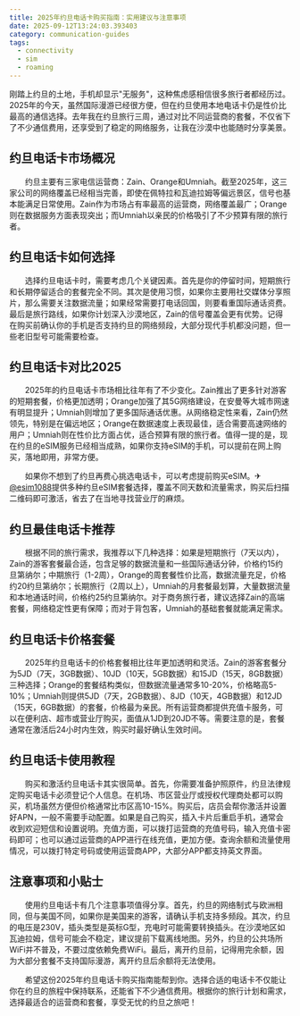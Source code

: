 ```yaml
---
title: 2025年约旦电话卡购买指南：实用建议与注意事项
date: 2025-09-12T13:24:03.393403
category: communication-guides
tags:
  - connectivity
  - sim
  - roaming
---
```


刚踏上约旦的土地，手机却显示"无服务"，这种焦虑感相信很多旅行者都经历过。2025年的今天，虽然国际漫游已经很方便，但在约旦使用本地电话卡仍是性价比最高的通信选择。去年我在约旦旅行三周，通过对比不同运营商的套餐，不仅省下了不少通信费用，还享受到了稳定的网络服务，让我在沙漠中也能随时分享美景。

## 约旦电话卡市场概况

　　约旦主要有三家电信运营商：Zain、Orange和Umniah。截至2025年，这三家公司的网络覆盖已经相当完善，即使在佩特拉和瓦迪拉姆等偏远景区，信号也基本能满足日常使用。Zain作为市场占有率最高的运营商，网络覆盖最广；Orange则在数据服务方面表现突出；而Umniah以亲民的价格吸引了不少预算有限的旅行者。

## 约旦电话卡如何选择

　　选择约旦电话卡时，需要考虑几个关键因素。首先是你的停留时间，短期旅行和长期停留适合的套餐完全不同。其次是使用习惯，如果你主要用社交媒体分享照片，那么需要关注数据流量；如果经常需要打电话回国，则要看重国际通话资费。最后是旅行路线，如果你计划深入沙漠地区，Zain的信号覆盖会更有优势。记得在购买前确认你的手机是否支持约旦的网络频段，大部分现代手机都没问题，但一些老旧型号可能需要检查。

## 约旦电话卡对比2025

　　2025年的约旦电话卡市场相比往年有了不少变化。Zain推出了更多针对游客的短期套餐，价格更加透明；Orange加强了其5G网络建设，在安曼等大城市网速有明显提升；Umniah则增加了更多国际通话优惠。从网络稳定性来看，Zain仍然领先，特别是在偏远地区；Orange在数据速度上表现最佳，适合需要高速网络的用户；Umniah则在性价比方面占优，适合预算有限的旅行者。值得一提的是，现在约旦的eSIM服务已经相当成熟，如果你支持eSIM的手机，可以提前在网上购买，落地即用，非常方便。

　　如果你不想到了约旦再费心挑选电话卡，可以考虑提前购买eSIM。✈[@esim1088](https://t.me/s/esim1088)提供多种约旦eSIM套餐选择，覆盖不同天数和流量需求，购买后扫描二维码即可激活，省去了在当地寻找营业厅的麻烦。

## 约旦最佳电话卡推荐

　　根据不同的旅行需求，我推荐以下几种选择：如果是短期旅行（7天以内），Zain的游客套餐最合适，包含足够的数据流量和一些国际通话分钟，价格约15约旦第纳尔；中期旅行（1-2周），Orange的周套餐性价比高，数据流量充足，价格约20约旦第纳尔；长期旅行（2周以上），Umniah的月套餐最划算，大量数据流量和本地通话时间，价格约25约旦第纳尔。对于商务旅行者，建议选择Zain的高端套餐，网络稳定性更有保障；而对于背包客，Umniah的基础套餐就能满足需求。

## 约旦电话卡价格套餐

　　2025年约旦电话卡的价格套餐相比往年更加透明和灵活。Zain的游客套餐分为5JD（7天，3GB数据）、10JD（10天，5GB数据）和15JD（15天，8GB数据）三种选择；Orange的套餐结构类似，但数据流量通常多10-20%，价格略高5-10%；Umniah则提供5JD（7天，2GB数据）、8JD（10天，4GB数据）和12JD（15天，6GB数据）的套餐，价格最为亲民。所有运营商都提供充值卡服务，可以在便利店、超市或营业厅购买，面值从1JD到20JD不等。需要注意的是，套餐通常在激活后24小时内生效，购买时最好确认生效时间。

## 约旦电话卡使用教程

　　购买和激活约旦电话卡其实很简单。首先，你需要准备护照原件，约旦法律规定购买电话卡必须登记个人信息。在机场、市区营业厅或授权代理商处都可以购买，机场虽然方便但价格通常比市区高10-15%。购买后，店员会帮你激活并设置好APN，一般不需要手动配置。如果是自己购买，插入卡片后重启手机，通常会收到欢迎短信和设置说明。充值方面，可以拨打运营商的充值号码，输入充值卡密码即可；也可以通过运营商的APP进行在线充值，更加方便。查询余额和流量使用情况，可以拨打特定号码或使用运营商APP，大部分APP都支持英文界面。

## 注意事项和小贴士

　　使用约旦电话卡有几个注意事项值得分享。首先，约旦的网络制式与欧洲相同，但与美国不同，如果你是美国来的游客，请确认手机支持多频段。其次，约旦的电压是230V，插头类型是英标G型，充电时可能需要转换插头。在沙漠地区如瓦迪拉姆，信号可能会不稳定，建议提前下载离线地图。另外，约旦的公共场所WiFi并不普及，不要过度依赖免费WiFi。最后，离开约旦前，记得用完余额，因为大部分套餐不支持国际漫游，离开约旦后余额将无法使用。

　　希望这份2025年约旦电话卡购买指南能帮到你。选择合适的电话卡不仅能让你在约旦的旅程中保持联系，还能省下不少通信费用。根据你的旅行计划和需求，选择最适合的运营商和套餐，享受无忧的约旦之旅吧！